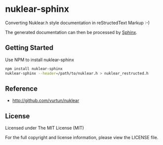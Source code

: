 # nuklear-sphinx

Converting Nuklear.h style documentation in reStructedText Markup :-)

The generated documentation can then be
processed by [Sphinx](http://sphinx-doc.org/).

## Getting Started

Use NPM to install nuklear-sphinx

```bash
npm install nuklear-sphinx
nuklear-sphinx --header=/path/to/nuklear.h > nuklear_restructed.h
```

## Reference

- http://github.com/vurtun/nuklear

## License
Licensed under The MIT License (MIT)

For the full copyright and license information, please view the LICENSE file.

